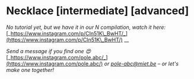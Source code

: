 # Necklace \[intermediate] \[advanced]

_No tutorial yet, but we have it in our N compilation, watch it here:_ [_https://www.instagram.com/p/CIn51K\_BwHT/_](https://www.instagram.com/p/CIn51K\_BwHT/) __&#x20;

_Send a message if you find one 😍_ [_https://www.instagram.com/pole.abc/_](https://www.instagram.com/pole.abc/) _or_ [_pole-abc@miet.be_](mailto:pole-abc@miet.be) _– or let's make one together!_

